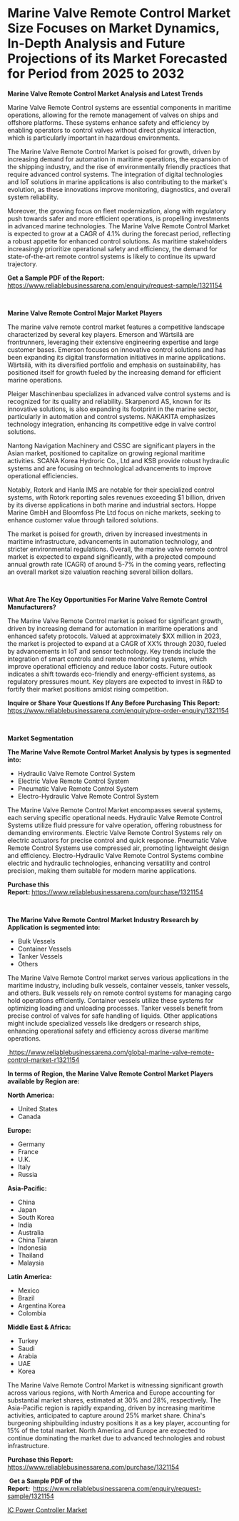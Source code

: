<p><h1>Marine Valve Remote Control Market Size Focuses on Market Dynamics, In-Depth Analysis and Future Projections of its Market Forecasted for Period from 2025 to 2032</h1></p><p><strong>Marine Valve Remote Control Market Analysis and Latest Trends</strong></p>
<p><p>Marine Valve Remote Control systems are essential components in maritime operations, allowing for the remote management of valves on ships and offshore platforms. These systems enhance safety and efficiency by enabling operators to control valves without direct physical interaction, which is particularly important in hazardous environments.</p><p>The Marine Valve Remote Control Market is poised for growth, driven by increasing demand for automation in maritime operations, the expansion of the shipping industry, and the rise of environmentally friendly practices that require advanced control systems. The integration of digital technologies and IoT solutions in marine applications is also contributing to the market's evolution, as these innovations improve monitoring, diagnostics, and overall system reliability.</p><p>Moreover, the growing focus on fleet modernization, along with regulatory push towards safer and more efficient operations, is propelling investments in advanced marine technologies. The Marine Valve Remote Control Market is expected to grow at a CAGR of 4.1% during the forecast period, reflecting a robust appetite for enhanced control solutions. As maritime stakeholders increasingly prioritize operational safety and efficiency, the demand for state-of-the-art remote control systems is likely to continue its upward trajectory.</p></p>
<p><strong>Get a Sample PDF of the Report:&nbsp;</strong> <a href="https://www.reliablebusinessarena.com/enquiry/request-sample/1321154?utm_campaign=3506&utm_medium=2&utm_source=Github&utm_content=ia&utm_term=29032025&utm_id=marine-valve-remote-control">https://www.reliablebusinessarena.com/enquiry/request-sample/1321154</a></p>
<p>&nbsp;</p>
<p><strong>Marine Valve Remote Control Major Market Players</strong></p>
<p><p>The marine valve remote control market features a competitive landscape characterized by several key players. Emerson and Wärtsilä are frontrunners, leveraging their extensive engineering expertise and large customer bases. Emerson focuses on innovative control solutions and has been expanding its digital transformation initiatives in marine applications. Wärtsilä, with its diversified portfolio and emphasis on sustainability, has positioned itself for growth fueled by the increasing demand for efficient marine operations.</p><p>Pleiger Maschinenbau specializes in advanced valve control systems and is recognized for its quality and reliability. Skarpenord AS, known for its innovative solutions, is also expanding its footprint in the marine sector, particularly in automation and control systems. NAKAKITA emphasizes technology integration, enhancing its competitive edge in valve control solutions.</p><p>Nantong Navigation Machinery and CSSC are significant players in the Asian market, positioned to capitalize on growing regional maritime activities. SCANA Korea Hydroric Co., Ltd and KSB provide robust hydraulic systems and are focusing on technological advancements to improve operational efficiencies.</p><p>Notably, Rotork and Hanla IMS are notable for their specialized control systems, with Rotork reporting sales revenues exceeding $1 billion, driven by its diverse applications in both marine and industrial sectors. Hoppe Marine GmbH and Bloomfoss Pte Ltd focus on niche markets, seeking to enhance customer value through tailored solutions.</p><p>The market is poised for growth, driven by increased investments in maritime infrastructure, advancements in automation technology, and stricter environmental regulations. Overall, the marine valve remote control market is expected to expand significantly, with a projected compound annual growth rate (CAGR) of around 5-7% in the coming years, reflecting an overall market size valuation reaching several billion dollars.</p></p>
<p>&nbsp;</p>
<p><strong>What Are The Key Opportunities For Marine Valve Remote Control Manufacturers?</strong></p>
<p><p>The Marine Valve Remote Control market is poised for significant growth, driven by increasing demand for automation in maritime operations and enhanced safety protocols. Valued at approximately $XX million in 2023, the market is projected to expand at a CAGR of XX% through 2030, fueled by advancements in IoT and sensor technology. Key trends include the integration of smart controls and remote monitoring systems, which improve operational efficiency and reduce labor costs. Future outlook indicates a shift towards eco-friendly and energy-efficient systems, as regulatory pressures mount. Key players are expected to invest in R&D to fortify their market positions amidst rising competition.</p></p>
<p><strong>Inquire or Share Your Questions If Any Before Purchasing This Report:</strong> <a href="https://www.reliablebusinessarena.com/enquiry/pre-order-enquiry/1321154?utm_campaign=3506&utm_medium=2&utm_source=Github&utm_content=ia&utm_term=29032025&utm_id=marine-valve-remote-control">https://www.reliablebusinessarena.com/enquiry/pre-order-enquiry/1321154</a></p>
<p>&nbsp;</p>
<p><strong>Market Segmentation</strong></p>
<p><strong>The Marine Valve Remote Control Market Analysis by types is segmented into:</strong></p>
<p><ul><li>Hydraulic Valve Remote Control System</li><li>Electric Valve Remote Control System</li><li>Pneumatic Valve Remote Control System</li><li>Electro-Hydraulic Valve Remote Control System</li></ul></p>
<p><p>The Marine Valve Remote Control Market encompasses several systems, each serving specific operational needs. Hydraulic Valve Remote Control Systems utilize fluid pressure for valve operation, offering robustness for demanding environments. Electric Valve Remote Control Systems rely on electric actuators for precise control and quick response. Pneumatic Valve Remote Control Systems use compressed air, promoting lightweight design and efficiency. Electro-Hydraulic Valve Remote Control Systems combine electric and hydraulic technologies, enhancing versatility and control precision, making them suitable for modern marine applications.</p></p>
<p><strong>Purchase this Report:&nbsp;</strong><a href="https://www.reliablebusinessarena.com/purchase/1321154?utm_campaign=3506&utm_medium=2&utm_source=Github&utm_content=ia&utm_term=29032025&utm_id=marine-valve-remote-control">https://www.reliablebusinessarena.com/purchase/1321154</a></p>
<p>&nbsp;</p>
<p><strong>The Marine Valve Remote Control Market Industry Research by Application is segmented into:</strong></p>
<p><ul><li>Bulk Vessels</li><li>Container Vessels</li><li>Tanker Vessels</li><li>Others</li></ul></p>
<p><p>The Marine Valve Remote Control market serves various applications in the maritime industry, including bulk vessels, container vessels, tanker vessels, and others. Bulk vessels rely on remote control systems for managing cargo hold operations efficiently. Container vessels utilize these systems for optimizing loading and unloading processes. Tanker vessels benefit from precise control of valves for safe handling of liquids. Other applications might include specialized vessels like dredgers or research ships, enhancing operational safety and efficiency across diverse maritime operations.</p></p>
<p><a href="https://www.reliablebusinessarena.com/global-marine-valve-remote-control-market-r1321154?utm_campaign=3506&utm_medium=2&utm_source=Github&utm_content=ia&utm_term=29032025&utm_id=marine-valve-remote-control">&nbsp;https://www.reliablebusinessarena.com/global-marine-valve-remote-control-market-r1321154</a></p>
<p><strong>In terms of Region, the Marine Valve Remote Control Market Players available by Region are:</strong></p>
<p>
    <p> <strong> North America: </strong>
        <ul>
            <li>United States</li>
            <li>Canada</li>
        </ul>
        </p> 
    <p> <strong> Europe: </strong>
        <ul>
            <li>Germany</li>
            <li>France</li>
            <li>U.K.</li>
            <li>Italy</li>
            <li>Russia</li>
        </ul>
        </p> 
    <p> <strong> Asia-Pacific: </strong>
        <ul>
            <li>China</li>
            <li>Japan</li>
            <li>South Korea</li>
            <li>India</li>
            <li>Australia</li>
            <li>China Taiwan</li>
            <li>Indonesia</li>
            <li>Thailand</li>
            <li>Malaysia</li>
        </ul>
        </p> 
    <p> <strong> Latin America: </strong>
        <ul>
            <li>Mexico</li>
            <li>Brazil</li>
            <li>Argentina Korea</li>
            <li>Colombia</li>
        </ul>
        </p> 
    <p> <strong> Middle East & Africa: </strong>
        <ul>
            <li>Turkey</li>
            <li>Saudi</li>
            <li>Arabia</li>
            <li>UAE</li>
            <li>Korea</li>
        </ul>
    </p>
    </p>
<p><p>The Marine Valve Remote Control Market is witnessing significant growth across various regions, with North America and Europe accounting for substantial market shares, estimated at 30% and 28%, respectively. The Asia-Pacific region is rapidly expanding, driven by increasing maritime activities, anticipated to capture around 25% market share. China's burgeoning shipbuilding industry positions it as a key player, accounting for 15% of the total market. North America and Europe are expected to continue dominating the market due to advanced technologies and robust infrastructure.</p></p>
<p><strong>Purchase this Report: </strong><a href="https://www.reliablebusinessarena.com/purchase/1321154?utm_campaign=3506&utm_medium=2&utm_source=Github&utm_content=ia&utm_term=29032025&utm_id=marine-valve-remote-control">https://www.reliablebusinessarena.com/purchase/1321154</a></p>
<p>&nbsp;<strong>Get a Sample PDF of the Report:&nbsp;&nbsp;</strong><a href="https://www.reliablebusinessarena.com/enquiry/request-sample/1321154?utm_campaign=3506&utm_medium=2&utm_source=Github&utm_content=ia&utm_term=29032025&utm_id=marine-valve-remote-control">https://www.reliablebusinessarena.com/enquiry/request-sample/1321154</a></p>
<p><strong></strong></p>
<p><p><a href="https://github.com/abidomamen/Market-Research-Report-List-1/blob/main/ic-power-controller-market.md?utm_campaign=3506&utm_medium=2&utm_source=Github&utm_content=ia&utm_term=29032025&utm_id=marine-valve-remote-control">IC Power Controller Market</a></p></p>